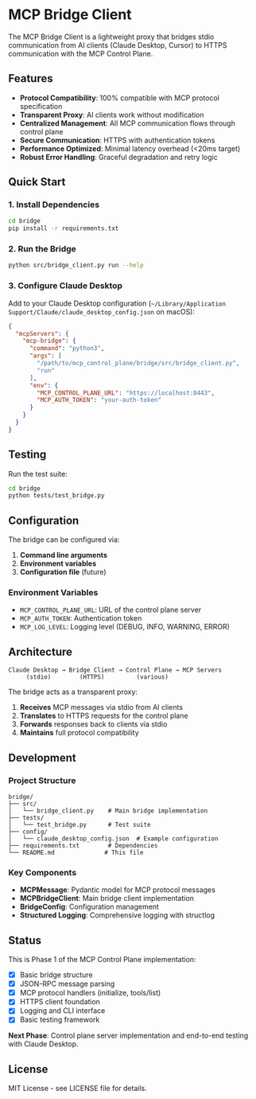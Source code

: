 # MCP Bridge Client

The MCP Bridge Client is a lightweight proxy that bridges stdio communication from AI clients (Claude Desktop, Cursor) to HTTPS communication with the MCP Control Plane.

## Features

- **Protocol Compatibility**: 100% compatible with MCP protocol specification
- **Transparent Proxy**: AI clients work without modification
- **Centralized Management**: All MCP communication flows through control plane
- **Secure Communication**: HTTPS with authentication tokens
- **Performance Optimized**: Minimal latency overhead (<20ms target)
- **Robust Error Handling**: Graceful degradation and retry logic

## Quick Start

### 1. Install Dependencies

```bash
cd bridge
pip install -r requirements.txt
```

### 2. Run the Bridge

```bash
python src/bridge_client.py run --help
```

### 3. Configure Claude Desktop

Add to your Claude Desktop configuration (`~/Library/Application Support/Claude/claude_desktop_config.json` on macOS):

```json
{
  "mcpServers": {
    "mcp-bridge": {
      "command": "python3",
      "args": [
        "/path/to/mcp_control_plane/bridge/src/bridge_client.py",
        "run"
      ],
      "env": {
        "MCP_CONTROL_PLANE_URL": "https://localhost:8443",
        "MCP_AUTH_TOKEN": "your-auth-token"
      }
    }
  }
}
```

## Testing

Run the test suite:

```bash
cd bridge
python tests/test_bridge.py
```

## Configuration

The bridge can be configured via:

1. **Command line arguments**
2. **Environment variables**
3. **Configuration file** (future)

### Environment Variables

- `MCP_CONTROL_PLANE_URL`: URL of the control plane server
- `MCP_AUTH_TOKEN`: Authentication token
- `MCP_LOG_LEVEL`: Logging level (DEBUG, INFO, WARNING, ERROR)

## Architecture

```
Claude Desktop → Bridge Client → Control Plane → MCP Servers
     (stdio)        (HTTPS)         (various)
```

The bridge acts as a transparent proxy:

1. **Receives** MCP messages via stdio from AI clients
2. **Translates** to HTTPS requests for the control plane
3. **Forwards** responses back to clients via stdio
4. **Maintains** full protocol compatibility

## Development

### Project Structure

```
bridge/
├── src/
│   └── bridge_client.py    # Main bridge implementation
├── tests/
│   └── test_bridge.py      # Test suite
├── config/
│   └── claude_desktop_config.json  # Example configuration
├── requirements.txt        # Dependencies
└── README.md              # This file
```

### Key Components

- **MCPMessage**: Pydantic model for MCP protocol messages
- **MCPBridgeClient**: Main bridge client implementation
- **BridgeConfig**: Configuration management
- **Structured Logging**: Comprehensive logging with structlog

## Status

This is Phase 1 of the MCP Control Plane implementation:

- [x] Basic bridge structure
- [x] JSON-RPC message parsing
- [x] MCP protocol handlers (initialize, tools/list)
- [x] HTTPS client foundation
- [x] Logging and CLI interface
- [x] Basic testing framework

**Next Phase**: Control plane server implementation and end-to-end testing with Claude Desktop.

## License

MIT License - see LICENSE file for details.